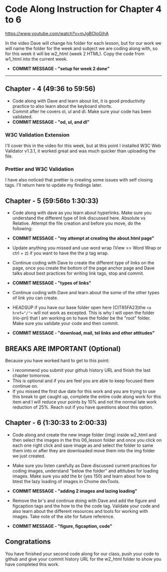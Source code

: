 # Code Along Instruction for Chapter 4 to 6
https://www.youtube.com/watch?v=mJgBOIoGihA

In the video Dave will change his folder for each lesson, but for our work we will name the folder for the week and subject we are coding along with, so for this week it will be w2_html (week 2 HTML).  Copy the code from w1_html into the current week. 
* **COMMIT MESSAGE - "setup for week 2 done"**

---
## Chapter - 4 (49:36 to 59:56)

* Code along with Dave and learn about list, it is good productivity practice to also learn about the keyboard shorts.
* Commit after he covers ol, ul and dl. Make sure your code has been validated.
* **COMMIT MESSAGE - "od, ul, and dl"**

### W3C Validation Extension
I'll cover this in the video for this week, but at this point I installed W3C Web Validator v1.3.1, it worked great and was much quicker than uploading the file. 

### Prettier and W3C Validation
I have also noticed that prettier is creating some issues with self closing tags.  I'll return here to update my findings later. 

## Chapter - 5 (59:56to 1:30:33)
* Code along with dave as you learn about hyperlinks. Make sure you understand the different type of link discussed here.  Absolute vs Relative. Attempt the file creation and before you move, do the following:

* **COMMIT MESSAGE - "my attempt at creating the about.html page"**

* Update anything you missed and use word wrap (View >> Word Wrap or ctrl + z) if you want to have the the p tag wrap.  

* Continue coding with Dave to create the different type of links on the page, once you create the bottom of the page anchor page and Dave talks about best practices for writing link tags, stop and commit.

* **COMMIT MESSAGE - "types of links"**

* Continue  coding with Dave and learn about the some of the other types of link you can create.  

* HEADSUP if you have our base folder open here (CIT85FA23)the ```<a href="/">``` will not work as excepted.  This is why I will open the folder (rio-pri) that I am working on to have the folder be the "root" folder.  Make sure you validate your code and then commit.

* **COMMIT MESSAGE - "download, mail, tel links and other attitudes"**

## BREAKS ARE IMPORTANT (Optional)

Because you have worked hard to get to this point:
* I recommend you submit your github history URL and finish the last chapter tomorrow.  
* This is optional and if you are feel you are able to keep focused them continue on.  
* If you missed the first due date for this work and you are trying to use this break to get caught up, complete the entire code along work for this item and I will reduce your points by 10% and not the normal late work reduction of 25%. Reach out if you have questions about this option. 

## Chapter - 6 (1:30:33 to 2:00:33) 

* Code along and create the new image folder (img) inside w2_html and then select the images in the this 06_lesson folder and once you click on each one right click and save image as and select the folder to same them into or after they are downloaded move them into the img folder we just created. 

* Make sure you listen carefully as Dave discussed current practices for coding images, understand "below the folder" and attitubes for loading images. Make sure you add the br (yes 150) and learn about how to btest the lazy loading of images in Chome devTools. 

* **COMMIT MESSAGE - "adding 2 images and lazing loading"**

* Remove the br's and continue doing with Dave and add the figure and figcaption tags and the how to the the code tag. Validate your code and also learn about the different resources and tools for working with images. Take note of the site for future reference.

* **COMMIT MESSAGE - "figure, figcaption, code"**

## Congratations
You have finished your second code along for our class, push your code to github and give your commit history URL for the w2_html folder to show you have completed this work. 

